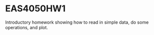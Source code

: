 # EAS4050HW1
Introductory homework showing how to read in simple data, do some operations, and plot.
